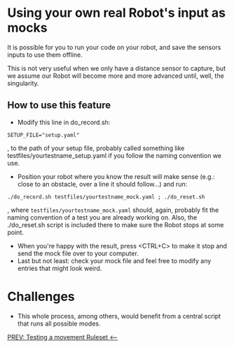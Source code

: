 # Using your own real Robot's input as mocks

It is possible for you to run your code on your robot, and save the sensors inputs to use them offline.

This is not very useful when we only have a distance sensor to capture, but we assume our Robot will become more and more advanced until, well, the singularity.

## How to use this feature
- Modify  this line in do_record.sh:
```
SETUP_FILE="setup.yaml"
```

, to the path of your setup file, probably called something like testfiles/yourtestname_setup.yaml if you follow the naming convention we use.
- Position your robot where you know the result will make sense (e.g.: close to an obstacle, over a line it should follow...) and run:
```
./do_record.sh testfiles/yourtestname_mock.yaml ; ./do_reset.sh
```
, where `testfiles/yourtestname_mock.yaml` should, again, probably fit the naming convention of a test you are already working on.
Also, the ./do_reset.sh script is included there to make sure the Robot stops at some point.
- When you're happy with the result, press <CTRL+C> to make it stop and send the mock file over to your computer.
- Last but not least: check your mock file and feel free to modify any entries that might look weird.

# Challenges
- This whole process, among others, would benefit from a central script that runs all possible modes.

[PREV: Testing a movement Ruleset <--](007_TestingExample.md)
